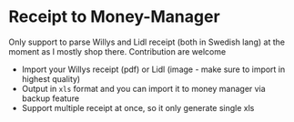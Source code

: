 # Receipt to Money-Manager

Only support to parse Willys and Lidl receipt (both in Swedish lang) at the moment as I mostly shop there. Contribution are welcome

- Import your Willys receipt (pdf) or Lidl (image - make sure to import in highest quality)
- Output in `xls` format and you can import it to money manager via backup feature
- Support multiple receipt at once, so it only generate single xls
